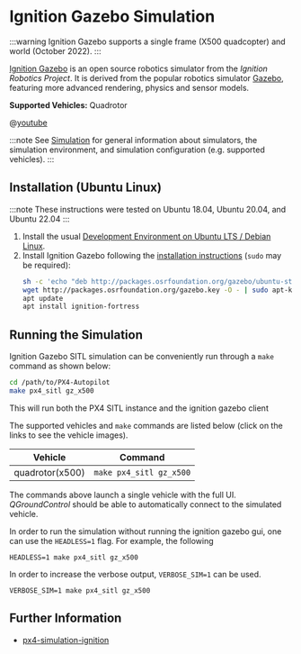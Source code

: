 # Ignition Gazebo Simulation

:::warning
Ignition Gazebo supports a single frame (X500 quadcopter) and world (October 2022).
:::

[Ignition Gazebo](https://gazebosim.org/libs/gazebo) is an open source robotics simulator from the _Ignition Robotics Project_.
It is derived from the popular robotics simulator [Gazebo](./gazebo.md), featuring more advanced rendering, physics and sensor models.

**Supported Vehicles:** Quadrotor

@[youtube](https://youtu.be/eRzdGD2vgkU)

:::note
See [Simulation](../simulation/README.md) for general information about simulators, the simulation environment, and simulation configuration (e.g. supported vehicles).
:::

## Installation (Ubuntu Linux)

:::note
These instructions were tested on Ubuntu 18.04, Ubuntu 20.04, and Ubuntu 22.04
:::

1. Install the usual [Development Environment on Ubuntu LTS / Debian Linux](../dev_setup/dev_env_linux_ubuntu.md).
1. Install Ignition Gazebo following the [installation instructions](https://github.com/Auterion/px4-simulation-ignition#readme) (`sudo` may be required):
   ```sh
   sh -c 'echo "deb http://packages.osrfoundation.org/gazebo/ubuntu-stable `lsb_release -cs` main" > /etc/apt/sources.list.d/gazebo-stable.list'
   wget http://packages.osrfoundation.org/gazebo.key -O - | sudo apt-key add -
   apt update
   apt install ignition-fortress
   ```

## Running the Simulation

Ignition Gazebo SITL simulation can be conveniently run through a `make` command as shown below:
```bash
cd /path/to/PX4-Autopilot
make px4_sitl gz_x500
```
This will run both the PX4 SITL instance and the ignition gazebo client

The supported vehicles and `make` commands are listed below (click on the links to see the vehicle images).

Vehicle | Command
--- | ---
quadrotor(x500) | `make px4_sitl gz_x500`

The commands above launch a single vehicle with the full UI.
*QGroundControl* should be able to automatically connect to the simulated vehicle.

In order to run the simulation without running the ignition gazebo gui, one can use the `HEADLESS=1` flag. For example, the following
```
HEADLESS=1 make px4_sitl gz_x500
```

In order to increase the verbose output, `VERBOSE_SIM=1` can be used.
```
VERBOSE_SIM=1 make px4_sitl gz_x500
```

## Further Information

* [px4-simulation-ignition](https://github.com/Auterion/px4-simulation-ignition)
